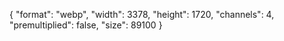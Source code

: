 {
  "format": "webp",
  "width": 3378,
  "height": 1720,
  "channels": 4,
  "premultiplied": false,
  "size": 89100
}